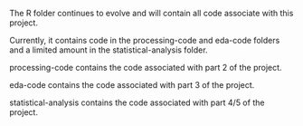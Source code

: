 The R folder continues to evolve and will contain all code associate with this project. 

Currently, it contains code in the processing-code and eda-code folders and a limited amount in the statistical-analysis folder.

processing-code contains the code associated with part 2 of the project.

eda-code contains the code associated with part 3 of the project.

statistical-analysis contains the code associated with part 4/5 of the project.